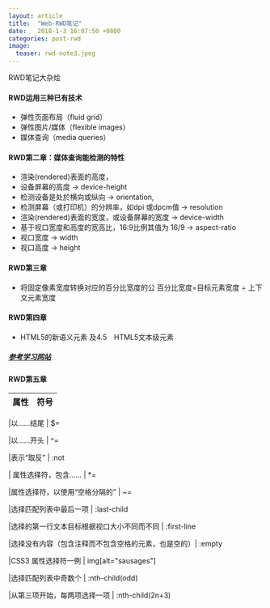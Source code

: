 ```yaml
---
layout: article
title:  "Web-RWD笔记"
date:   2018-1-3 16:07:50 +0800
categories: post-rwd
image:
  teaser: rwd-note3.jpeg
---
```


RWD笔记大杂烩

#### RWD运用三种已有技术
- 弹性页面布局（fluid grid）
- 弹性图片/媒体（flexible images）
- 媒体查询（media queries）

#### RWD第二章：媒体查询能检测的特性
- 渲染(rendered)表面的高度，
- 设备屏幕的高度 → device-height
- 检测设备是处於横向或纵向 → orientation,
- 检测屏幕（或打印机）的分辨率，如dpi 或dpcm值 → resolution
- 渲染(rendered)表面的宽度，或设备屏幕的宽度 → device-width
- 基于视口宽度和高度的宽高比，16:9比例其值为 16/9 → aspect-ratio
- 视口宽度 → width
- 视口高度 → height

####  RWD第三章
- 将固定像素宽度转换对应的百分比宽度的公
  百分比宽度=目标元素宽度 ÷ 上下文元素宽度

#### RWD第四章
- HTML5的新语义元素 及4.5　HTML5文本级元素
##### [参考学习网站](http://www.w3school.com.cn/html/html_elements.asp)

#### RWD第五章


| 属性          | 符号
| ------------- |:-------------:

|以……结尾 | $=

|以……开头 | ^=

|表示“取反” | :not

| 属性选择符，包含…… | *=

|属性选择符，以使用“空格分隔的” | ~=

|选择匹配列表中最后一项 | :last-child

|选择的第一行文本目标根据视口大小不同而不同 | :first-line

|选择没有内容（包含注释而不包含空格的元素，也是空的）| :empty

|CSS3 属性选择符一例 | img[alt="sausages"]

|选择匹配列表中奇数个 | :nth-child(odd)

|从第三项开始，每两项选择一项 | :nth-child(2n+3)